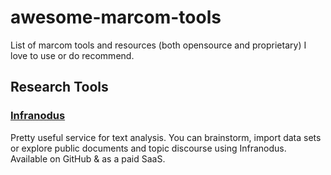 # awesome-marcom-tools
List of marcom tools and resources (both opensource and proprietary) I love to use or do recommend.

## Research Tools

### [Infranodus](https://github.com/noduslabs/infranodus)
Pretty useful service for text analysis. You can brainstorm, import data sets or explore public documents and topic discourse using Infranodus. Available on GitHub & as a paid SaaS.
